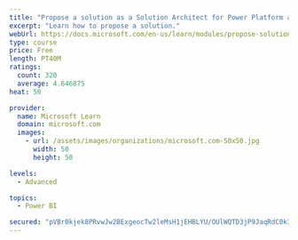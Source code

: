 ```yaml
---
title: "Propose a solution as a Solution Architect for Power Platform and Dynamics 365"
excerpt: "Learn how to propose a solution."
webUrl: https://docs.microsoft.com/en-us/learn/modules/propose-solution/
type: course
price: Free
length: PT40M
ratings:
  count: 320
  average: 4.646875
heat: 50

provider:
  name: Microsoft Learn
  domain: microsoft.com
  images:
    - url: /assets/images/organizations/microsoft.com-50x50.jpg
      width: 50
      height: 50

levels:
  - Advanced

topics:
  - Power BI

secured: "pVBr0kjek8PRvwJw2BExgeocTw2leMsH1jEHBLYU/OUlWQTD3jP9JaqRdC0k3zKWpVPgQPKgH3jVUA9EYtXj52dDdb1QivmUgUaHkuktM7tRHxYu2WU/xIV1oURNDP8PX4d7gxGWBr00+CX/vCA4Qev8K3wBKXlJp1F/hEEPmhALgcd8mX70bjLO+ypbyLmB/Me9gAgw1OrtHMzQvk+cJuopYKK8ZqEUnrykRHqX1Hr4iXaR8PuF85EiqhDeoDzmtYCfsJAGYR/UyCITChLQiSB2YFkNXNJtTXnOU0NC4Osm9O42rpwuk836cLM1NFOIT4eJ4UPiw7ejspdKrlRM1gSBQQGuu9PFphqsYSQHnhJs/f69uyQnrAKvko0lpV4nrQG2fSSCOke9WxpdmRADJs62mgVr+9OUAPj+nwRZARw=;jITFDdCV04hPxslBecqe/g=="
---
```


